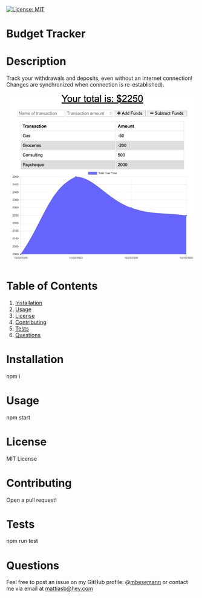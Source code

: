 [![License: MIT](https://img.shields.io/badge/License-MIT-yellow.svg)](https://opensource.org/licenses/MIT)
# Budget Tracker
# Description
Track your withdrawals and deposits, even without an internet connection! Changes are synchronized when connection is re-established).

![screenshot](assets/screenshot.png)
# Table of Contents
1. [Installation](#installation)
2. [Usage](#usage)
3. [License](#license)
4. [Contributing](#contributing)
5. [Tests](#tests)
6. [Questions](#questions)
# Installation
npm i
# Usage
npm start
# License
MIT License
# Contributing
Open a pull request!
# Tests
npm run test
# Questions
Feel free to post an issue on my GitHub profile: @[mbesemann](https://github.com/mbesemann)
or contact me via email at mattiasb@hey.com
  